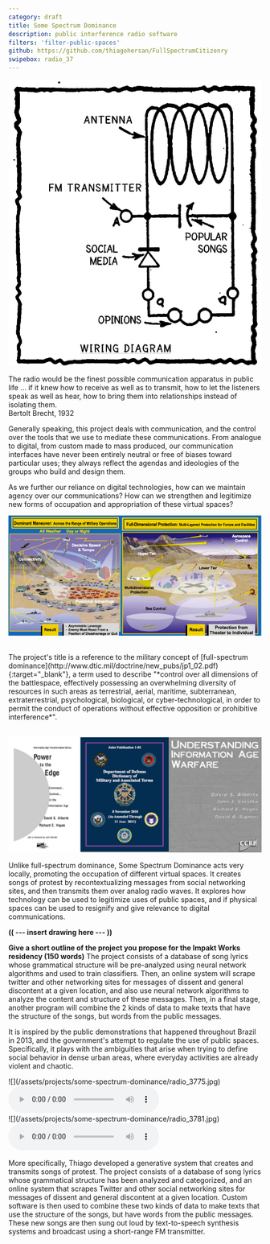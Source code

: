 ```yaml
---
category: draft
title: Some Spectrum Dominance
description: public interference radio software
filters: 'filter-public-spaces'
github: https://github.com/thiagohersan/FullSpectrumCitizenry
swipebox: radio_37
---
```

![](/assets/projects/some-spectrum-dominance/diagram.png)

<div class="quote">
  The radio would be the finest possible communication apparatus in public life ... if it knew how to receive as well as to transmit, how to let the listeners speak as well as hear, how to bring them into relationships instead of isolating them.<br>
  <span class="quote-author">Bertolt Brecht, 1932</span>
</div>

Generally speaking, this project deals with communication, and the control over the tools that we use to mediate these communications. From analogue to digital, from custom made to mass produced, our communication interfaces have never been entirely neutral or free of biases toward particular uses; they always reflect the agendas and ideologies of the groups who build and design them.

As we further our reliance on digital technologies, how can we maintain agency over our communications? How can we strengthen and legitimize new forms of occupation and appropriation of these virtual spaces?

![](/assets/projects/some-spectrum-dominance/fsd.jpg)

<p style="color:#fff;line-height:0.25;">.</p>
The project's title is a reference to the military concept of [full-spectrum dominance](http://www.dtic.mil/doctrine/new_pubs/jp1_02.pdf){:target="_blank"}, a term used to describe "*control over all dimensions of the battlespace, effectively possessing an overwhelming diversity of resources in such areas as terrestrial, aerial, maritime, subterranean, extraterrestrial, psychological, biological, or cyber-technological, in order to permit the conduct of operations without effective opposition or prohibitive interference*".
<p style="color:#fff;line-height:0.25;">.</p>

![](/assets/projects/some-spectrum-dominance/reports.jpg)

Unlike full-spectrum dominance, Some Spectrum Dominance acts very locally, promoting the occupation of different virtual spaces. It creates songs of protest by recontextualizing messages from social networking sites, and then transmits them over analog radio waves. It explores how technology can be used to legitimize uses of public spaces, and if physical spaces can be used to resignify and give relevance to digital communications.

**(( --- insert drawing here --- ))**

**Give a short outline of the project you propose for the Impakt Works residency (150 words)**
The project consists of a database of song lyrics whose grammatical structure will be pre-analyzed using neural network algorithms and used to train classifiers. Then, an online system will scrape twitter and other networking sites for messages of dissent and general discontent at a given location, and also use neural network algorithms to analyze the content and structure of these messages. Then, in a final stage, another program will combine the 2 kinds of data to make texts that have the structure of the songs, but words from the public messages.

It is inspired by the public demonstrations that happened throughout Brazil in 2013, and the government's attempt to regulate the use of public spaces. Specifically, it plays with the ambiguities that arise when trying to define social behavior in dense urban areas, where everyday activities are already violent and chaotic.

<div class="img-mp3-container" markdown="1">
  ![](/assets/projects/some-spectrum-dominance/radio_3775.jpg)
  <audio class="audio-player" controls src="/assets/projects/some-spectrum-dominance/tweet.homem.vox.mp3"></audio>
</div>

<div class="img-mp3-container" markdown="1">
  ![](/assets/projects/some-spectrum-dominance/radio_3781.jpg)
  <audio class="audio-player" controls src="/assets/projects/some-spectrum-dominance/tweet.tristeza.vox.mp3"></audio>
</div>

More specifically, Thiago developed a generative system that creates and transmits songs of protest. The project consists of a database of song lyrics whose grammatical structure has been analyzed and categorized, and an online system that scrapes Twitter and other social networking sites for messages of dissent and general discontent at a given location. Custom software is then used to combine these two kinds of data to make texts that use the structure of the songs, but have words from the public messages. These new songs are then sung out loud by text-to-speech synthesis systems and broadcast using a short-range FM transmitter.
